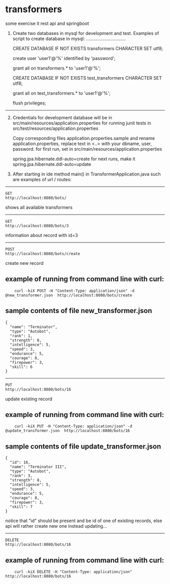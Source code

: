# transformers
some exercise it rest api and springboot

1. Create two databases in mysql for development and test.
   Examples of script to create database in mysql:
   ...............................

    CREATE DATABASE IF NOT EXISTS transformers CHARACTER SET utf8;

    create user 'user1'@'%' identified by 'password';

    grant all on transformers.* to 'user1'@'%';

    CREATE DATABASE IF NOT EXISTS test_transformers CHARACTER SET utf8;

    grant all on test_transformers.* to 'user1'@'%';

    flush privileges;
--------------------------------------------------------

2. Credentials for development database will be in
       src/main/resources/application.properties
   for running junit tests in
       src/test/resources/application.properties

    Copy corresponding files  application.properties.sample and rename application.properties,
    replace text in <..> with your dbname, user, password.
    for first run, set in src/main/resources/application.properties

   spring.jpa.hibernate.ddl-auto=create
     for next runs, make it
   spring.jpa.hibernate.ddl-auto=update


3. After starting in ide method main() in TransformerApplication.java such are examples of url / routes:
  ***
    GET
    http://localhost:8080/bots/
  shows all available transformers
  ***

    GET
    http://localhost:8080/bots/3
  information about record with id=3
  ***

    POST
    http://localhost:8080/bots/create
  create new record

  example of running from command line with curl:
  ---
        curl -kiX POST -H "Content-Type: application/json" -d @new_transformer.json  http://localhost:8080/bots/create

  sample contents of file new_transformer.json
  ---
    {
      "name": "Terminator",
      "type": "Autobot",
      "rank": 1,
      "strength": 8,
      "intelligence": 5,
      "speed": 3,
      "endurance": 5,
      "courage": 8,
      "firepower": 3,
      "skill": 6
    }

  ***
    PUT
    http://localhost:8080/bots/16
  update existing record

  example of running from command line with curl:
  ---
        curl -kiX PUT -H "Content-Type: application/json" -d @update_transformer.json  http://localhost:8080/bots/16

  sample contents of file update_transformer.json
  ---
    {
      "id": 16,
      "name": "Terminator III",
      "type": "Autobot",
      "rank": 3,
      "strength": 8,
      "intelligence": 5,
      "speed": 3,
      "endurance": 5,
      "courage": 8,
      "firepower": 3,
      "skill": 7
    }
  notice that "id" should be present and be id of one of existing records, else api will rather create new one instead updating...
  ***

    DELETE
    http://localhost:8080/bots/16

  example of running from command line with curl:
  ---
        curl -kiX DELETE -H "Content-Type: application/json"  http://localhost:8080/bots/16
